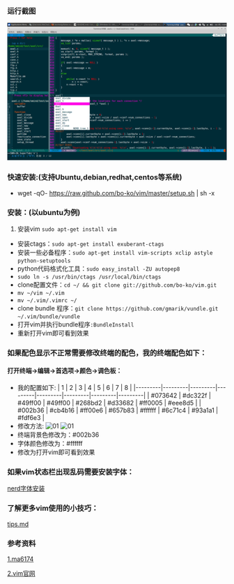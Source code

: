 ### 运行截图

![screenshot.png](screenshot.png)

### 快速安装:(支持Ubuntu,debian,redhat,centos等系统)
- wget -qO- https://raw.github.com/bo-ko/vim/master/setup.sh | sh -x

### 安装：(以ubuntu为例)

1. 安装vim `sudo apt-get install vim`
- 安装ctags：`sudo apt-get install exuberant-ctags`
- 安装一些必备程序：`sudo apt-get install vim-scripts xclip astyle python-setuptools`
- python代码格式化工具：`sudo easy_install -ZU autopep8`
- `sudo ln -s /usr/bin/ctags /usr/local/bin/ctags`
- clone配置文件：`cd ~/ && git clone git://github.com/bo-ko/vim.git`
- `mv ~/vim ~/.vim`
- `mv ~/.vim/.vimrc ~/`
- clone bundle 程序：`git clone https://github.com/gmarik/vundle.git ~/.vim/bundle/vundle`
- 打开vim并执行bundle程序`:BundleInstall`
- 重新打开vim即可看到效果

### 如果配色显示不正常需要修改终端的配色，我的终端配色如下：

#### 打开终端->编辑->首选项->颜色->调色板：
- 我的配置如下:
  |    1    |    2    |    3    |    4    |    5    |    6    |    7    |    8    |
  |---------|---------|---------|---------|---------|---------|---------|---------|
  | #073642 | #dc322f | #49ff00 | #49ff00 | #268bd2 | #d33682 | #ff0005 | #eee8d5 |
  | #002b36 | #cb4b16 | #ff00e6 | #657b83 | #ffffff | #6c71c4 | #93a1a1 | #fdf6e3 |
- 修改方法:
 ![01](terminal-color.jpg)
 ![01](terminal-color-setting.jpg)
- 终端背景色修改为：#002b36
- 字体颜色修改为：#ffffff
- 修改为打开vim即可看到效果


### 如果vim状态栏出现乱码需要安装字体：
[nerd字体安装](https://github.com/ryanoasis/nerd-fonts)

### 了解更多vim使用的小技巧：

[tips.md](tips.md)

### 参考资料

[1.ma6174](https://github.com/ma6174/vim)

[2.vim官网](http://www.vim.org/)
